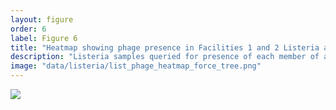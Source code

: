 ```yaml
---
layout: figure
order: 6
label: Figure 6
title: "Heatmap showing phage presence in Facilities 1 and 2 Listeria and related CFSAN samples"
description: "Listeria samples queried for presence of each member of a phage panel. Rows are samples, and are ordered to force agreement with the final SNP-based phylogeny. Columns are phages, taken after applying CD_HIT to a longer list of known phages"
image: "data/listeria/list_phage_heatmap_force_tree.png"
---
```

<img src="{{ site.baseurl }}/data/listeria/list_phage_heatmap_force_tree.png">
